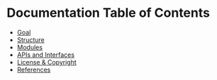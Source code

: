 Documentation Table of Contents
===============================

* [Goal](01-goal.md)
* [Structure](02-structure.md)
* [Modules](03-modules.md)
* [APIs and Interfaces](04-apis-and-interfaces.md)
* [License & Copyright](05-license-and-copyright.md)
* [References](06-references.md)

